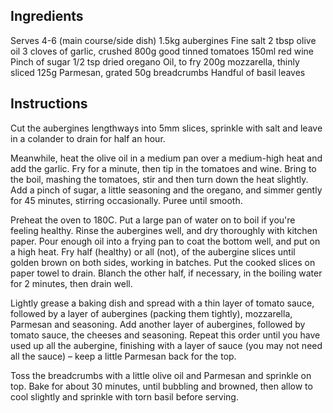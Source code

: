 ## Ingredients

Serves 4-6 (main course/side dish)
1.5kg aubergines
Fine salt
2 tbsp olive oil
3 cloves of garlic, crushed
800g good tinned tomatoes
150ml red wine
Pinch of sugar
1/2 tsp dried oregano
Oil, to fry
200g mozzarella, thinly sliced
125g Parmesan, grated
50g breadcrumbs
Handful of basil leaves

## Instructions
Cut the aubergines lengthways into 5mm slices, sprinkle with salt and leave in a colander to drain for half an hour.

Meanwhile, heat the olive oil in a medium pan over a medium-high heat and add the garlic. Fry for a minute, then tip in the tomatoes and wine. Bring to the boil, mashing the tomatoes, stir and then turn down the heat slightly. Add a pinch of sugar, a little seasoning and the oregano, and simmer gently for 45 minutes, stirring occasionally. Puree until smooth.

Preheat the oven to 180C. Put a large pan of water on to boil if you're feeling healthy. Rinse the aubergines well, and dry thoroughly with kitchen paper. Pour enough oil into a frying pan to coat the bottom well, and put on a high heat. Fry half (healthy) or all (not), of the aubergine slices until golden brown on both sides, working in batches. Put the cooked slices on paper towel to drain. Blanch the other half, if necessary, in the boiling water for 2 minutes, then drain well.

Lightly grease a baking dish and spread with a thin layer of tomato sauce, followed by a layer of aubergines (packing them tightly), mozzarella, Parmesan and seasoning. Add another layer of aubergines, followed by tomato sauce, the cheeses and seasoning. Repeat this order until you have used up all the aubergine, finishing with a layer of sauce (you may not need all the sauce) – keep a little Parmesan back for the top.

Toss the breadcrumbs with a little olive oil and Parmesan and sprinkle on top. Bake for about 30 minutes, until bubbling and browned, then allow to cool slightly and sprinkle with torn basil before serving.

